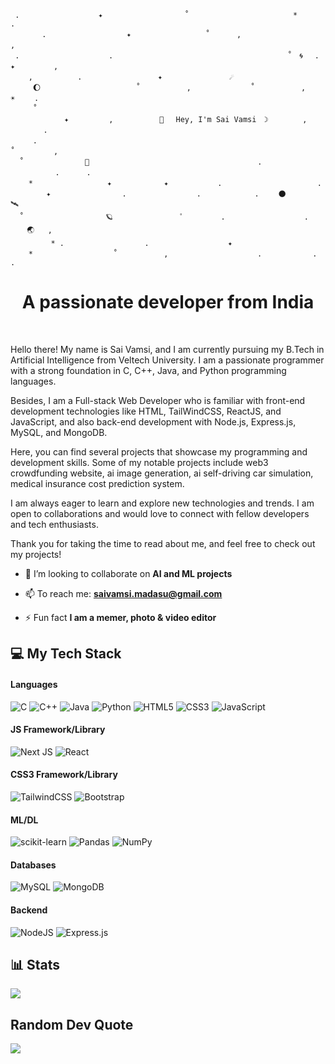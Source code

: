 ```
 .　　　　　　　　　　 ✦ 　　　　   　 　　　˚　　　　　　　　　　　　　　*　　　　　　   .
       . 　　 　　　　　　　 ✦        　　　 　 ‍˚　　　 , ‍ ‍ ‍ 　　　　 　　　　　,　　
 .　　　　　　　　　　　　.　                             　　　　　˚　🌀　 . ✦　　 　 　,
    ,　　　　　　.　　　  　　　　　　✦               ☄️
     🌔    　      　　　　   ˚　　　 　 　,     　　　　　˚　　　 　 　,　　　　☀️　　 .
     ˚　　　 　 　      　   　　　　　　　　　　　 
            ✦ 　   　　,　　　　　  🚀 　Hey, I'm Sai Vamsi　☽　　 　　,　　　 ‍ ‍ ‍ ‍ 　　.
     .　　　　　　　　　　　　 　           　　　　　　　　　　　　　　　　　　　˚　　　 　 ,
  ˚　　　 　 　　　🌌       　    　　　　　　　　　　　　　　　.　　　  　　    　.　　　 .
    * 　　   　　　　　 ✦   　       ✦           .　　 　　 　　 　　　　　.　　　
        ✦ 　　　　　　　　　.　　　　　    　　. 　 　　　　　.　　 🌑 　　　    🛰
  ˚　　　　　　　　　　　🪐　　　　　　　　　ﾟ　　　　　.　　　　　　　　　 　. 　　 　 🌏 ‍  ,
         * .　　　　　 　  　　　.　　　　　　　　　　 ✦ 
    *　　　　　　   　　　˚　　　 　 　,　　　　　　　　　　　　.　　　　　   .　  　　. 
```


<h1 align="center">A passionate developer from India</h1>

<p align="center">
 <a href="#" target="_blank"><img alt="" src="https://img.shields.io/badge/Portfolio-000?logo=vercel&logoColor=yellow&style=for-the-badge" style="vertical-align:center" /></a>
<a href="https://linkedin.com/in/sai-vamsi-madasu" target="_blank"><img alt="" src="https://img.shields.io/badge/LinkedIn-000?logo=linkedin&logoColor=0A66C2&style=for-the-badge" style="vertical-align:center" /></a></p>


Hello there! My name is Sai Vamsi, and I am currently pursuing my B.Tech in Artificial Intelligence from Veltech University. I am a passionate programmer with a strong foundation in C, C++, Java, and Python programming languages.

Besides, I am a Full-stack Web Developer who is familiar with front-end development technologies like HTML, TailWindCSS, ReactJS, and JavaScript, and also back-end development with Node.js, Express.js, MySQL, and MongoDB.

Here, you can find several projects that showcase my programming and development skills. Some of my notable projects include web3 crowdfunding website, ai image generation, ai self-driving car simulation, medical insurance cost prediction system.

I am always eager to learn and explore new technologies and trends. I am open to collaborations and would love to connect with fellow developers and tech enthusiasts.

Thank you for taking the time to read about me, and feel free to check out my projects!


- 👯 I’m looking to collaborate on **AI and ML projects**

- 📫 To reach me: **saivamsi.madasu@gmail.com**

- ⚡ Fun fact **I am a memer, photo & video editor**



<h2 align="left">💻 My Tech Stack</h2>

#### Languages

![C](https://img.shields.io/badge/C-000?logo=C&style=for-the-badge)
![C++](https://img.shields.io/badge/C++-000?logo=C++&style=for-the-badge)
![Java](https://img.shields.io/badge/Java-000?logo=Java&logoColor=white&style=for-the-badge)
![Python](https://img.shields.io/badge/Python-000?logo=Python&style=for-the-badge)
![HTML5](https://img.shields.io/badge/-HTML5-000?style=for-the-badge&logo=html5)
![CSS3](https://img.shields.io/badge/-CSS3-000?style=for-the-badge&logo=css3)
![JavaScript](https://img.shields.io/badge/-JavaScript-000?style=for-the-badge&logo=javascript)

#### JS Framework/Library

![Next JS](https://img.shields.io/badge/-NextJS-000?style=for-the-badge&logo=next.js)
![React](https://img.shields.io/badge/-ReactJS-000?style=for-the-badge&logo=react)

#### CSS3 Framework/Library

![TailwindCSS](https://img.shields.io/badge/-TailwindCSS-000?style=for-the-badge&logo=tailwind-css)
![Bootstrap](https://img.shields.io/badge/-Bootstrap-000?style=for-the-badge&logo=bootstrap)

#### ML/DL

![scikit-learn](https://img.shields.io/badge/scikit--learn-000?style=for-the-badge&logo=scikit-learn) 
![Pandas](https://img.shields.io/badge/pandas-000?style=for-the-badge&logo=pandas)
![NumPy](https://img.shields.io/badge/numpy-000?style=for-the-badge&logo=numpy)

#### Databases

![MySQL](https://img.shields.io/badge/-Mysql-000?style=for-the-badge&logo=Mysql)
![MongoDB](https://img.shields.io/badge/MongoDB-000.svg?logo=mongodb&style=for-the-badge)

#### Backend

![NodeJS](https://img.shields.io/badge/-NodeJS-000?style=for-the-badge&logo=node.js&logoColor=pink)
![Express.js](https://img.shields.io/badge/-ExpressJS-000?style=for-the-badge&logo=express)


<h2 align="left">📊 Stats</h3>

![](https://github-readme-stats.vercel.app/api/top-langs/?username=sai-vamsi-m&theme=dark&hide_border=false&include_all_commits=false&count_private=false&layout=compact)

 
<h2 align="left">Random Dev Quote</h2>


![](https://quotes-github-readme.vercel.app/api?type=horizontal&theme=radical)
